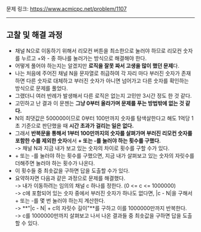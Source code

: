 문제 링크: https://www.acmicpc.net/problem/1107
- - -
## 고찰 및 해결 과정
- 채널 N으로 이동하기 위해서 리모컨 버튼을 최소한으로 눌러야 하므로 리모컨 숫자를 누르고 +와 - 중 하나를 눌러가는 방식으로 해결해야 한다.  
- 어떻게 풀어야 하는지는 알겠지만 **로직을 잘못 짜서 고생을 많이 했던 문제**다.  
- 나는 처음에 주어진 채널 N을 문자열로 취급하여 각 자리 마다 부러진 숫자가 존재하면 다른 숫자로 대체하고 부러진 숫자가 아니면 넘어가고 다른 숫자를 확인하는 방식으로 문제를 풀었다.  
- 그랬더니 여러 반례가 발생해서 다른 로직은 없는지 고민만 3시간 정도 한 것 같다.  
- 고민하고 난 결과 이 문젠는 **그냥 0부터 올라가며 문제를 푸는 방법밖에 없는 것 같다.** 
- N의 최댓값은 500000이므로 0부터 100만까지 숫자를 탐색살한다고 해도 1억당 1초 기준으로 판단했을 때 **시간 초과가 걸리는 일은 없다.**  
- 그래서 **반복문을 통해서 1부터 100만까지의 숫자를 살펴가며 부러진 리모컨 숫자를 포함한 수를 제외한 숫자**에서 **+ 또는 -를 눌러야 하는 횟수를 구했다.**  
  -> 채널 N과 지금 내가 보고 있는 숫자의 차이로 횟수를 구할 수가 있다.  
- \+ 또는 -를 눌러야 하는 횟수를 구했으면, 지금 내가 살펴보고 있는 숫자의 자릿수를 더해주면 눌러야 하는 횟수가 나온다.  
- 이 횟수들 중 최솟값을 구하면 답을 도출할 수가 있다.  
- 요약하자면 다음과 같은 과정으로 문제를 해결했다.  
  -> 내가 이동하려는 임의의 채널 c 하나를 정한다. (0 <= c <= 1000000)  
  -> c에 포함되어 있는 숫자 중에서 부러진 숫자가 하나도 없다면, |c - N|을 구해서 + 또는 -를 몇 번 눌러야 하는지 계산한다.  
  -> **\"|c - N| + c의 자릿수 길이\"**를 구하고 이를 1000000만까지 반복한다.  
  -> c를 1000000만까지 살펴보고 나서 나온 결과들 중 최솟값을 구하면 답을 도출할 수 있다.  
  